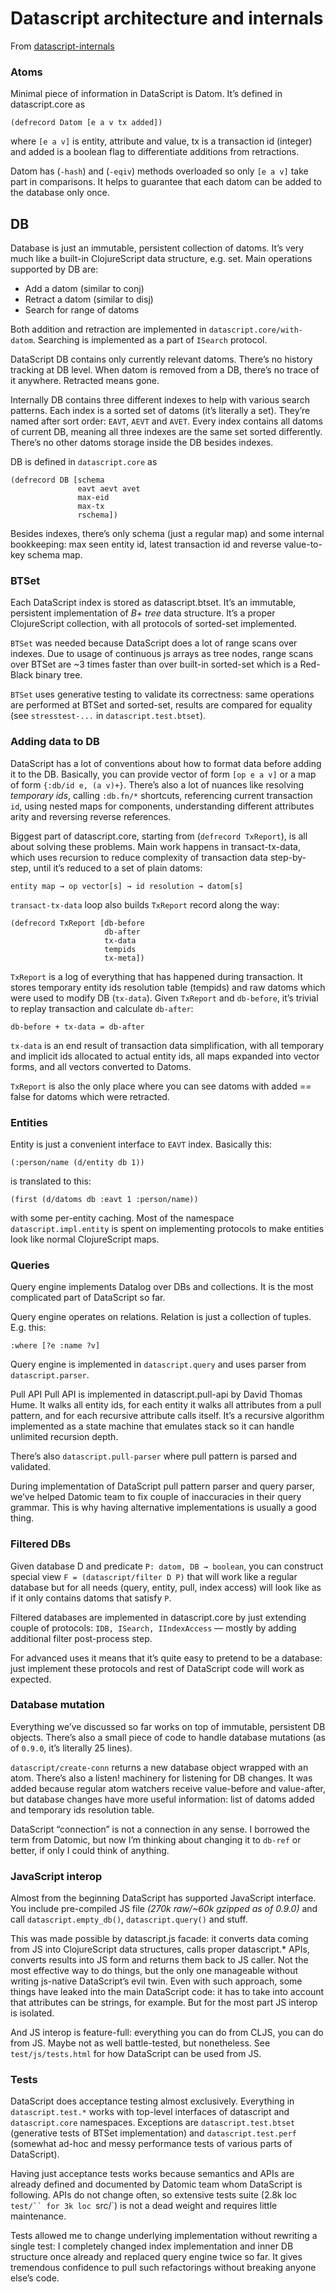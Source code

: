 # Datascript architecture and internals

From [datascript-internals](http://tonsky.me/blog/datascript-internals)

### Atoms
Minimal piece of information in DataScript is Datom. It’s defined in datascript.core as

`(defrecord Datom [e a v tx added])`

where `[e a v]` is entity, attribute and value, tx is a transaction id (integer) and added is a boolean flag to differentiate additions from retractions.

Datom has (`-hash`) and (`-eqiv`) methods overloaded so only `[e a v]` take part in comparisons. It helps to guarantee that each datom can be added to the database only once.

## DB
Database is just an immutable, persistent collection of datoms. It’s very much like a built-in ClojureScript data structure, e.g. set. Main operations supported by DB are:

- Add a datom (similar to conj)
- Retract a datom (similar to disj)
- Search for range of datoms

Both addition and retraction are implemented in `datascript.core/with-datom`. Searching is implemented as a part of `ISearch` protocol.

DataScript DB contains only currently relevant datoms. There’s no history tracking at DB level. When datom is removed from a DB, there’s no trace of it anywhere. Retracted means gone.

Internally DB contains three different indexes to help with various search patterns. Each index is a sorted set of datoms (it’s literally a set). They’re named after sort order: `EAVT`, `AEVT` and `AVET`. Every index contains all datoms of current DB, meaning all three indexes are the same set sorted differently. There’s no other datoms storage inside the DB besides indexes.

DB is defined in `datascript.core` as

```
(defrecord DB [schema
               eavt aevt avet
               max-eid
               max-tx
               rschema])
```

Besides indexes, there’s only schema (just a regular map) and some internal bookkeeping: max seen entity id, latest transaction id and reverse value-to-key schema map.

### BTSet
Each DataScript index is stored as datascript.btset. It’s an immutable, persistent implementation of *B+ tree* data structure. It’s a proper ClojureScript collection, with all protocols of sorted-set implemented.

`BTSet` was needed because DataScript does a lot of range scans over indexes. Due to usage of continuous js arrays as tree nodes, range scans over BTSet are ~3 times faster than over built-in sorted-set which is a Red-Black binary tree.

`BTSet` uses generative testing to validate its correctness: same operations are performed at BTSet and sorted-set, results are compared for equality (see `stresstest-...` in `datascript.test.btset`).

### Adding data to DB
DataScript has a lot of conventions about how to format data before adding it to the DB. Basically, you can provide vector of form `[op e a v]` or a map of form `{:db/id e, (a v)+}`. There’s also a lot of nuances like resolving *temporary ids*, calling `:db.fn/*` shortcuts, referencing current transaction `id`, using nested maps for components, understanding different attributes arity and reversing reverse references.

Biggest part of datascript.core, starting from (`defrecord TxReport`), is all about solving these problems. Main work happens in transact-tx-data, which uses recursion to reduce complexity of transaction data step-by-step, until it’s reduced to a set of plain datoms:

`entity map → op vector[s] → id resolution → datom[s]`

`transact-tx-data` loop also builds `TxReport` record along the way:

```
(defrecord TxReport [db-before
                     db-after
                     tx-data
                     tempids
                     tx-meta])
```

`TxReport` is a log of everything that has happened during transaction. It stores temporary entity ids resolution table (tempids) and raw datoms which were used to modify DB (`tx-data`). Given `TxReport` and `db-before`, it’s trivial to replay transaction and calculate `db-after`:

`db-before + tx-data = db-after`

`tx-data` is an end result of transaction data simplification, with all temporary and implicit ids allocated to actual entity ids, all maps expanded into vector forms, and all vectors converted to Datoms.

`TxReport` is also the only place where you can see datoms with added == false for datoms which were retracted.

### Entities
Entity is just a convenient interface to `EAVT` index. Basically this:

`(:person/name (d/entity db 1))`

is translated to this:

`(first (d/datoms db :eavt 1 :person/name))`

with some per-entity caching. Most of the namespace `datascript.impl.entity` is spent on implementing protocols to make entities look like normal ClojureScript maps.

### Queries
Query engine implements Datalog over DBs and collections. It is the most complicated part of DataScript so far.

Query engine operates on relations. Relation is just a collection of tuples. E.g. this:

`:where [?e :name ?v]`

Query engine is implemented in `datascript.query` and uses parser from `datascript.parser`.

Pull API
Pull API is implemented in datascript.pull-api by David Thomas Hume. It walks all entity ids, for each entity it walks all attributes from a pull pattern, and for each recursive attribute calls itself. It’s a recursive algorithm implemented as a state machine that emulates stack so it can handle unlimited recursion depth.

There’s also `datascript.pull-parser` where pull pattern is parsed and validated.

During implementation of DataScript pull pattern parser and query parser, we’ve helped Datomic team to fix couple of inaccuracies in their query grammar. This is why having alternative implementations is usually a good thing.

### Filtered DBs
Given database D and predicate `P: datom, DB → boolean`, you can construct special view `F = (datascript/filter D P)` that will work like a regular database but for all needs (query, entity, pull, index access) will look like as if it only contains datoms that satisfy `P`.

Filtered databases are implemented in datascript.core by just extending couple of protocols: `IDB, ISearch, IIndexAccess` — mostly by adding additional filter post-process step.

For advanced uses it means that it’s quite easy to pretend to be a database: just implement these protocols and rest of DataScript code will work as expected.

### Database mutation
Everything we’ve discussed so far works on top of immutable, persistent DB objects. There’s also a small piece of code to handle database mutations (as of `0.9.0`, it’s literally 25 lines).

`datascript/create-conn` returns a new database object wrapped with an atom. There’s also a listen! machinery for listening for DB changes. It was added because regular atom watchers receive value-before and value-after, but database changes have more useful information: list of datoms added and temporary ids resolution table.

DataScript “connection” is not a connection in any sense. I borrowed the term from Datomic, but now I’m thinking about changing it to `db-ref` or better, if only I could think of anything.

### JavaScript interop
Almost from the beginning DataScript has supported JavaScript interface. You include pre-compiled JS file *(270k raw/~60k gzipped as of 0.9.0)* and call `datascript.empty_db()`, `datascript.query()` and stuff.

This was made possible by datascript.js facade: it converts data coming from JS into ClojureScript data structures, calls proper datascript.* APIs, converts results into JS form and returns them back to JS caller. Not the most effective way to do things, but the only one manageable without writing js-native DataScript’s evil twin. Even with such approach, some things have leaked into the main DataScript code: it has to take into account that attributes can be strings, for example. But for the most part JS interop is isolated.

And JS interop is feature-full: everything you can do from CLJS, you can do from JS. Maybe not as well battle-tested, but nonetheless. See `test/js/tests.html` for how DataScript can be used from JS.

### Tests
DataScript does acceptance testing almost exclusively. Everything in `datascript.test.*` works with top-level interfaces of datascript and `datascript.core` namespaces. Exceptions are `datascript.test.btset` (generative tests of BTSet implementation) and `datascript.test.perf` (somewhat ad-hoc and messy performance tests of various parts of DataScript).

Having just acceptance tests works because semantics and APIs are already defined and documented by Datomic team whom DataScript is following. APIs do not change often, so extensive tests suite (2.8k loc `test/`` for 3k loc `src/`) is not a dead weight and requires little maintenance.

Tests allowed me to change underlying implementation without rewriting a single test: I completely changed index implementation and inner DB structure once already and replaced query engine twice so far. It gives tremendous confidence to pull such refactorings without breaking anyone else’s code.